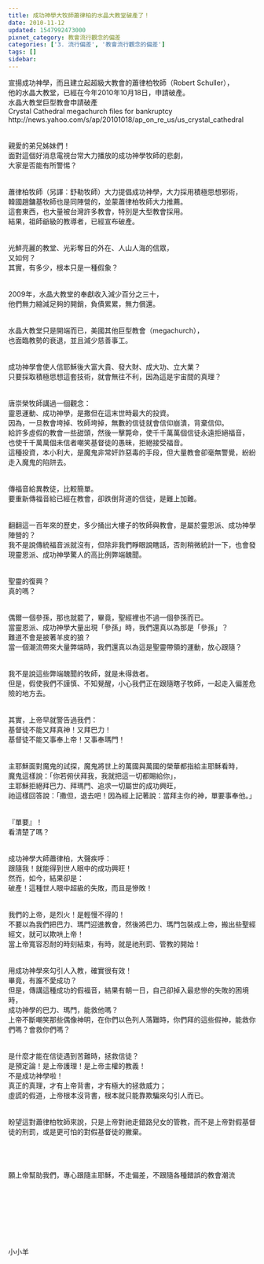 ```yaml
---
title: 成功神學大牧師蕭律柏的水晶大教堂破產了！
date: 2010-11-12
updated: 1547992473000
pixnet_category: 教會流行觀念的偏差
categories: ['3. 流行偏差', '教會流行觀念的偏差']
tags: []
sidebar: 
---
```


<p>宣揚成功神學，而且建立起超級大教會的蕭律柏牧師（Robert Schuller），<br/>他的水晶大教堂，已經在今年2010年10月18日，申請破產。<br/><!--more-->水晶大教堂巨型教會申請破產<br/>Crystal Cathedral megachurch files for bankruptcy<br/>http://news.yahoo.com/s/ap/20101018/ap_on_re_us/us_crystal_cathedral<br/><br/><br/>親愛的弟兄姊妹們！<br/>面對這個好消息電視台常大力播放的成功神學牧師的悲劇，<br/>大家是否能有所警惕？<br/><br/><br/>蕭律柏牧師（另譯：舒勒牧師）大力提倡成功神學，大力採用積極思想邪術，<br/>韓國趙鏞基牧師也是同陣營的，並蒙蕭律柏牧師大力推薦。<br/>這套東西，也大量被台灣許多教會，特別是大型教會採用。<br/>結果，祖師爺級的教導者，已經宣布破產。<br/><br/><br/>光鮮亮麗的教堂、光彩奪目的外在、人山人海的信眾，<br/>又如何？<br/>其實，有多少，根本只是一種假象？<br/><br/><br/>2009年，水晶大教堂的奉獻收入減少百分之三十，<br/>他們無力縮減足夠的開銷，負債累累，無力償還。<br/><br/><br/>水晶大教堂只是開端而已，美國其他巨型教會（megachurch），<br/>也面臨教勢的衰退，並且減少慈善事工。<br/><br/><br/>成功神學會使人信耶穌後大富大貴、發大財、成大功、立大業？<br/>只要採取積極思想這套技術，就會無往不利，因為這是宇宙間的真理？<br/><br/><br/>唐崇榮牧師講過一個觀念：<br/>靈恩運動、成功神學，是撒但在這末世時最大的投資。<br/>因為，一旦教會垮掉、牧師垮掉，無數的信徒就會信仰崩潰，背棄信仰。<br/>給許多虛假的教會一些甜頭，然後一擊斃命，使千千萬萬個信徒永遠拒絕福音，<br/>也使千千萬萬個未信者嘲笑基督徒的愚昧，拒絕接受福音。<br/>這種投資，本小利大，是魔鬼非常奸詐惡毒的手段，但大量教會卻毫無警覺，紛紛走入魔鬼的陷阱去。<br/><br/><br/>傳福音給異教徒，比較簡單。<br/>要重新傳福音給已經在教會，卻跌倒背道的信徒，是難上加難。<br/><br/><br/>翻翻這一百年來的歷史，多少捅出大樓子的牧師與教會，是屬於靈恩派、成功神學陣營的？<br/>我不是說傳統福音派就沒有，但除非我們睜眼說瞎話，否則稍微統計一下，也會發現靈恩派、成功神學驚人的高比例弊端醜聞。<br/><br/><br/>聖靈的復興？<br/>真的嗎？<br/><br/><br/>偶爾一個參孫，那也就罷了，畢竟，聖經裡也不過一個參孫而已。<br/>當靈恩派、成功神學大量出現「參孫」時，我們還真以為那是「參孫」？<br/>難道不會是披著羊皮的狼？<br/>當一個潮流帶來大量弊端時，我們還真以為這是聖靈帶領的運動，放心跟隨？<br/><br/><br/>我不是說這些弊端醜聞的牧師，就是未得救者。<br/>但是，假使我們不謹慎、不知覺醒，小心我們正在跟隨瞎子牧師，一起走入偏差危險的地方去。<br/><br/><br/>其實，上帝早就警告過我們：<br/>基督徒不能又拜真神！又拜巴力！<br/>基督徒不能又事奉上帝！又事奉瑪門！<br/><br/><br/>主耶穌面對魔鬼的試探，魔鬼將世上的萬國與萬國的榮華都指給主耶穌看時，<br/>魔鬼這樣說：「你若俯伏拜我，我就把這一切都賜給你」，<br/>主耶穌拒絕拜巴力、拜瑪門、追求一切屬世的成功興旺，<br/>祂這樣回答說：「撒但，退去吧！因為經上記著說：當拜主你的神，單要事奉他。」<br/><br/><br/>『單要』！<br/>看清楚了嗎？<br/><br/><br/>成功神學大師蕭律柏，大聲疾呼：<br/>跟隨我！就能得到世人眼中的成功興旺！<br/>然而，如今，結果卻是：<br/>破產！這種世人眼中超級的失敗，而且是慘敗！<br/><br/><br/>我們的上帝，是烈火！是輕慢不得的！<br/>不要以為我們把巴力、瑪門迎進教會，然後將巴力、瑪門包裝成上帝，搬出些聖經經文，就可以欺哄上帝！<br/>當上帝寬容忍耐的時刻結束，有時，就是祂刑罰、管教的開始！<br/><br/><br/>用成功神學來勾引人入教，確實很有效！<br/>畢竟，有誰不愛成功？<br/>但是，傳講這種成功的假福音，結果有朝一日，自己卻掉入最悲慘的失敗的困境時，<br/>成功神學的巴力、瑪門，能救他嗎？<br/>上帝不斷嘲笑那些偶像神明，在你們以色列人落難時，你們拜的這些假神，能救你們嗎？會救你們嗎？<br/><br/><br/>是什麼才能在信徒遇到苦難時，拯救信徒？<br/>是預定論！是上帝護理！是上帝主權的教義！<br/>不是成功神學啦！<br/>真正的真理，才有上帝背書，才有極大的拯救威力；<br/>虛謊的假道，上帝根本沒背書，根本就只能靠欺騙來勾引人而已。<br/><br/><br/>盼望這對蕭律柏牧師來說，只是上帝對祂走錯路兒女的管教，而不是上帝對假基督徒的刑罰，或是更可怕的對假基督徒的撇棄。<br/><br/><br/><br/><br/>願上帝幫助我們，專心跟隨主耶穌，不走偏差，不跟隨各種錯誤的教會潮流<br/><br/><br/><br/><br/><br/><br/><br/><br/>小小羊
</p>